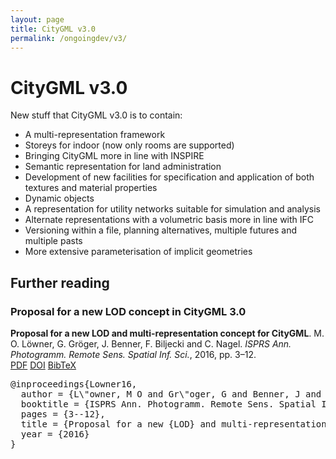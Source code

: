 ```yaml
---
layout: page
title: CityGML v3.0
permalink: /ongoingdev/v3/
---
```


# CityGML v3.0

New stuff that CityGML v3.0 is to contain:

  - A multi-representation framework
  - Storeys for indoor (now only rooms are supported)
  - Bringing CityGML more in line with INSPIRE
  - Semantic representation for land administration
  - Development of new facilities for specification and application of both textures and material properties
  - Dynamic objects
  - A representation for utility networks suitable for simulation and analysis
  - Alternate representations with a volumetric basis more in line with IFC
  - Versioning within a file, planning alternatives, multiple futures and multiple pasts
  - More extensive parameterisation of implicit geometries


## Further reading

### Proposal for a new LOD concept in CityGML 3.0

<div class="filteredelement"><strong>Proposal for a new LOD and multi-representation concept for CityGML</strong>. M. O. L&ouml;wner, G. Gr&ouml;ger, J. Benner, F. Biljecki and C. Nagel. <em>ISPRS Ann. Photogramm. Remote Sens. Spatial Inf. Sci.</em>, 2016, pp. 3&ndash;12. <br /> <a href="http://www.isprs-ann-photogramm-remote-sens-spatial-inf-sci.net/IV-2-W1/3/2016/isprs-annals-IV-2-W1-3-2016.pdf"><i class="fa fa-file-pdf-o"></i> PDF</a> <a href="http://dx.doi.org/10.5194/isprs-annals-IV-2-W1-3-2016"><i class="fa fa-external-link"></i> DOI</a> <a href="#bibLowner16" data-toggle="collapse"><i class="fa fa-caret-square-o-down"></i> BibTeX</a><div id="bibLowner16" class="collapse" tabindex="-1"><pre class="bibtex">@inproceedings{Lowner16,
  author = {L\"owner, M O and Gr\"oger, G and Benner, J and Biljecki, F and Nagel, C},
  booktitle = {ISPRS Ann. Photogramm. Remote Sens. Spatial Inf. Sci.},
  pages = {3--12},
  title = {Proposal for a new {LOD} and multi-representation concept for {CityGML}},
  year = {2016}
}</pre></div></div>


